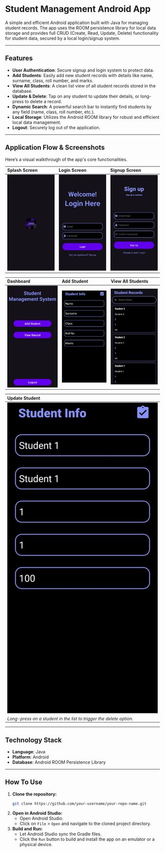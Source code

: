 # Student Management Android App

A simple and efficient Android application built with Java for managing student records. The app uses the ROOM persistence library for local data storage and provides full CRUD (Create, Read, Update, Delete) functionality for student data, secured by a local login/signup system.

---

## Features

* **User Authentication**: Secure signup and login system to protect data.
* **Add Students**: Easily add new student records with details like name, surname, class, roll number, and marks.
* **View All Students**: A clean list view of all student records stored in the database.
* **Update & Delete**: Tap on any student to update their details, or long-press to delete a record.
* **Dynamic Search**: A powerful search bar to instantly find students by any field (name, class, roll number, etc.).
* **Local Storage**: Utilizes the Android ROOM library for robust and efficient local data management.
* **Logout**: Securely log out of the application.

---

## Application Flow & Screenshots

Here’s a visual walkthrough of the app's core functionalities.

| Splash Screen                                | Login Screen                           | Signup Screen                            |
| :------------------------------------------- | :------------------------------------- | :--------------------------------------- |
| ![Splash Screen](./images/start_SMS.jpg) | ![Login Screen](./images/login_SMS.jpg)    | ![Signup Screen](./images/signup_SMS.jpg)    |

| Dashboard                                | Add Student                                  | View All Students                                  |
| :--------------------------------------- | :------------------------------------------- | :------------------------------------------------- |
| ![Dashboard](./images/home_SMS.jpg)     | ![Add Student Form](./images/add_SMS.jpg) | ![View Students List](./images/view_SMS.jpg) |

| Update Student                                     |
| :------------------------------------------------- |
| ![Update Student Form](./images/update_SMS.jpg) |
| *Long-press on a student in the list to trigger the delete option.* |

---

## Technology Stack

* **Language**: Java
* **Platform**: Android
* **Database**: Android ROOM Persistence Library

---

## How To Use

1.  **Clone the repository:**
    ```bash
    git clone https://github.com/your-username/your-repo-name.git
    ```
2.  **Open in Android Studio:**
    * Open Android Studio.
    * Click on `File` > `Open` and navigate to the cloned project directory.
3.  **Build and Run:**
    * Let Android Studio sync the Gradle files.
    * Click the `Run` button to build and install the app on an emulator or a physical device.
